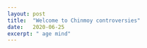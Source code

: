 ```yaml
---
layout: post
title:  "Welcome to Chinmoy controversies"
date:   2020-06-25
excerpt: " age mind"
---
```

